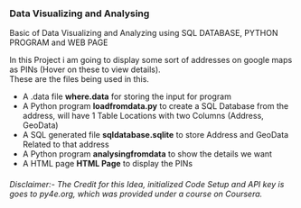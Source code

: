 ### Data Visualizing and Analysing 
Basic of Data Visualizing and Analyzing using SQL DATABASE, PYTHON PROGRAM and WEB PAGE

In this Project i am going to display some sort of addresses on google maps as PINs (Hover on these to view details).</br>
These are the files being used in this.</br>
- A .data file **where.data** for storing the input for program </br>
- A Python program **loadfromdata.py** to create a SQL Database from the address, will have 1 Table Locations with two Columns (Address, GeoData)</br>
- A SQL generated file **sqldatabase.sqlite**  to store Address and GeoData Related to that address</br>
- A Python program **analysingfromdata** to show the details we want</br>
- A HTML page **HTML Page** to display the PINs </br>


###### Disclaimer:- The Credit for this Idea, initialized Code Setup and API key is goes to py4e.org, which was provided under a course on Coursera.

